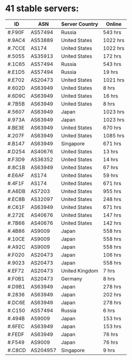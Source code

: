 # 41 stable servers:

| ID | ASN | Server Country | Online |
| ------ | ------ | ------ | ------ |
| #.F90F | AS57494 | Russia | 543 hrs |
| #.9AC4 | AS53889 | United States | 1022 hrs |
| #.7CCE | AS174 | United States | 1022 hrs |
| #.5055 | AS35913 | United States | 172 hrs |
| #.1C65 | AS57494 | Russia | 543 hrs |
| #.E1D5 | AS57494 | Russia | 19 hrs |
| #.E702 | AS20473 | United States | 1021 hrs |
| #.602D | AS63949 | United States | 8 hrs |
| #.6D9C | AS63949 | United States | 16 hrs |
| #.7B5B | AS63949 | United States | 8 hrs |
| #.5607 | AS63949 | Japan | 1023 hrs |
| #.973A | AS63949 | Japan | 1023 hrs |
| #.BE3E | AS63949 | United States | 670 hrs |
| #.207F | AS63949 | United States | 1085 hrs |
| #.B147 | AS63949 | Singapore | 671 hrs |
| #.D254 | AS40676 | United States | 13 hrs |
| #.F3D9 | AS36352 | United States | 14 hrs |
| #.8C1B | AS63949 | United States | 67 hrs |
| #.E6AF | AS174 | United States | 59 hrs |
| #.4F1F | AS174 | United States | 671 hrs |
| #.A6DB | AS7203 | United States | 955 hrs |
| #.EC8B | AS32097 | United States | 248 hrs |
| #.C61F | AS63949 | United States | 671 hrs |
| #.272E | AS40676 | United States | 147 hrs |
| #.7B66 | AS40676 | United States | 142 hrs |
| #.4B86 | AS9009 | Japan | 558 hrs |
| #.10CE | AS9009 | Japan | 558 hrs |
| #.A92C | AS9009 | Japan | 558 hrs |
| #.F020 | AS20473 | Japan | 106 hrs |
| #.9023 | AS20473 | Japan | 558 hrs |
| #.EF72 | AS20473 | United Kingdom | 7 hrs |
| #.F0B1 | AS20473 | Germany | 8 hrs |
| #.D9B1 | AS63949 | Japan | 278 hrs |
| #.2836 | AS63949 | Japan | 202 hrs |
| #.DC6E | AS63949 | Japan | 278 hrs |
| #.C150 | AS57494 | Russia | 6 hrs |
| #.494B | AS9009 | Japan | 153 hrs |
| #.6FEC | AS63949 | Japan | 153 hrs |
| #.FEDF | AS63949 | Japan | 76 hrs |
| #.F549 | AS9009 | Japan | 76 hrs |
| #.C8CD | AS204957 | Singapore | 9 hrs |

